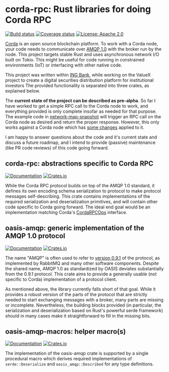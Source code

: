 # corda-rpc: Rust libraries for doing Corda RPC

[![Build status](https://github.com/djc/corda-rpc/workflows/CI/badge.svg)](https://github.com/djc/corda-rpc/actions?query=workflow%3ACI)
[![Coverage status](https://codecov.io/gh/djc/corda-rpc/branch/master/graph/badge.svg)](https://codecov.io/gh/djc/corda-rpc)
[![License: Apache 2.0](https://img.shields.io/badge/License-Apache%202.0-blue.svg)](LICENSE)

[Corda](https://www.corda.net/) is an open source blockchain platform. To work with a Corda node,
your code needs to communicate over [AMQP 1.0](https://www.amqp.org/) with the broker run by the node.
This project targets stable Rust and uses asynchronous network I/O built on Tokio. This might be
useful for code running in constrained environments (IoT) or interfacing with other native code.

This project was written within [ING Bank](https://github.com/ing-bank/), while working on the
ValueX project to create a digital securities distribution platform for institutional investors
The provided functionality is separated into three crates, as explained below.

The **current state of the project can be described as pre-alpha**. So far I have worked to get a simple
RPC call to the Corda node to work, and everything provided is only complete insofar as needed for
that purpose. The example code in [network-map-snapshot](corda-rpc/examples/network-map-snapshot.rs)
will trigger an RPC call on the Corda node as desired and return the proper response. However, this
only works against a Corda node which has [some changes](https://github.com/corda/corda/compare/release/os/4.5...djc:amqp-rpc) applied to it.

I am happy to answer questions about the code and it's current state and discuss a future roadmap,
and I intend to provide (passive) maintenance (like PR code reviews) of this code going forward.

## corda-rpc: abstractions specific to Corda RPC

[![Documentation](https://docs.rs/corda-rpc/badge.svg)](https://docs.rs/corda-rpc/)
[![Crates.io](https://img.shields.io/crates/v/corda-rpc.svg)](https://crates.io/crates/corda-rpc)

While the Corda RPC protocol builds on top of the AMQP 1.0 standard, it defines its own encoding
schema serialization to protocol to make protocol messages self-describing. This crate contains
implementations of the required serialization and deserialization primitives, and will contain
other code specific to Corda going forward. The ideal end goal would be an implementation matching
Corda's [CordaRPCOps](https://docs.corda.net/api/kotlin/corda/net.corda.core.messaging/-corda-r-p-c-ops/index.html) interface.

## oasis-amqp: generic implementation of the AMQP 1.0 protocol

[![Documentation](https://docs.rs/oasis-amqp/badge.svg)](https://docs.rs/oasis-amqp/)
[![Crates.io](https://img.shields.io/crates/v/oasis-amqp.svg)](https://crates.io/crates/oasis-amqp)

The name "AMQP" is often used to refer to [version 0.9.1](https://www.rabbitmq.com/resources/specs/amqp0-9-1.pdf)
of the protocol, as implemented by RabbitMQ and many other software components. Despite the shared name,
AMQP 1.0 as standardized by OASIS deviates substantially from the 0.9.1 protocol. This crate aims to provide
a generally usable (not specific to Corda) implementation of a protocol client.

As mentioned above, the library currently falls short of that goal. While it provides a robust version of
the parts of the protocol that are strictly needed to start exchanging messages with a broker, many parts
are missing or incomplete. Nevertheless, the building blocks provided (in particular, the serialization
and deserialization based on Rust's powerful serde framework) should in many cases make it straightforward
to fill in the missing bits.

## oasis-amqp-macros: helper macro(s)

[![Documentation](https://docs.rs/oasis-amqp-macros/badge.svg)](https://docs.rs/oasis-amqp-macros/)
[![Crates.io](https://img.shields.io/crates/v/oasis-amqp-macros.svg)](https://crates.io/crates/oasis-amqp-macros)

The implementation of the oasis-amqp crate is supported by a single procedural macro which derives
required implementations of `serde::Deserialize` and `oasis_amqp::Described` for any type definitions.
